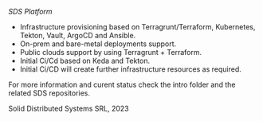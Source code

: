 *SDS Platform*

- Infrastructure provisioning based on Terragrunt/Terraform, Kubernetes, Tekton, Vault, ArgoCD and Ansible.   
- On-prem and bare-metal deployments support.   
- Public clouds support by using Terragrunt + Terraform.   
- Initial Ci/Cd based on Keda and Tekton.   
- Initial Ci/CD will create further infrastructure resources as required.    

For more information and curent status check the intro folder and the related SDS repositories.   

Solid Distributed Systems SRL, 2023